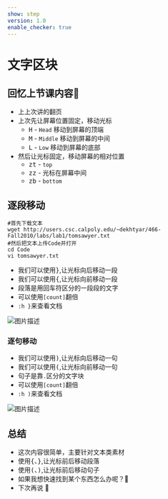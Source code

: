 ```yaml
---
show: step
version: 1.0
enable_checker: true
---
```


# 文字区块

## 回忆上节课内容🤔

- 上上次讲的翻页
- 上次先让屏幕位置固定，移动光标
    - <kbd>H</kbd> - `Head` 移动到屏幕的顶端
    - <kbd>M</kbd> - `Middle` 移动到屏幕的中间
    - <kbd>L</kbd> - `Low` 移动到屏幕的底部
- 然后让光标固定，移动屏幕的相对位置
    - <kbd>z</kbd><kbd>t</kbd> - `top` 
    - <kbd>z</kbd><kbd>z</kbd> - 光标在屏幕中间
    - <kbd>z</kbd><kbd>b</kbd> - `bottom`    



## 逐段移动

```shell
#首先下载文本
wget http://users.csc.calpoly.edu/~dekhtyar/466-Fall2010/labs/lab1/tomsawyer.txt
#然后把文本上传Code并打开
cd Code
vi tomsawyer.txt
```

- 我们可以使用<kbd>}</kbd>,让光标向后移动一段
- 我们可以使用<kbd>{</kbd>,让光标向前移动一段
- 段落是用回车符区分的一段段的文字
- 可以使用`[count]`翻倍
- `:h }`来查看文档

![图片描述](https://doc.shiyanlou.com/courses/uid1190679-20201003-1601720755701)

### 逐句移动

- 我们可以使用<kbd>)</kbd>,让光标向后移动一句
- 我们可以使用<kbd>(</kbd>,让光标向前移动一句
- 句子是靠`.`区分的文字块
- 可以使用`[count]`翻倍
- `:h )`来查看文档

![图片描述](https://doc.shiyanlou.com/courses/uid1190679-20201003-1601720937461)


## 总结
- 这次内容很简单，主要针对文本类素材
- 使用<kbd>{</kbd>、<kbd>}</kbd>,让光标前后移动段落
- 使用<kbd>(</kbd>、<kbd>)</kbd>,让光标前后移动句子
- 如果我想快速找到某个东西怎么办呢？🤔
- 下次再说 👋






